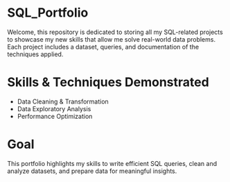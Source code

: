 # SQL_Portfolio
Welcome, this repository is dedicated to storing all my SQL-related projects to showcase my new skills that allow me solve real-world data problems. Each project includes a dataset, queries, and documentation of the techniques applied.

# Skills & Techniques Demonstrated
- Data Cleaning & Transformation
- Data Exploratory Analysis
- Performance Optimization

# Goal
This portfolio highlights my skills to write efficient SQL queries, clean and analyze datasets, and prepare data for meaningful insights.
